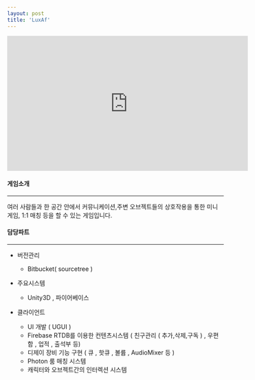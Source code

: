 ```yaml
---
layout: post
title: 'LuxAf'
---
```


<iframe width="560" height="315" src="https://www.youtube.com/embed/ER06X0XlWWY" title="YouTube video player" frameborder="0" allow="accelerometer; autoplay; clipboard-write; encrypted-media; gyroscope; picture-in-picture" allowfullscreen></iframe>


#### 게임소개

----------------------------

여러 사람들과 한 공간 안에서 커뮤니케이션,주변 오브젝트들의 상호작용을 통한 미니 게임, 1:1 매칭 등을 할 수 있는 게임입니다.

#### 담당파트

----------------------------

* 버전관리
  *  Bitbucket( sourcetree )  

* 주요시스템
  * Unity3D , 파이어베이스
* 클라이언트
  * UI 개발 ( UGUI )  
  * Firebase RTDB를 이용한 컨텐츠시스템 ( 친구관리 ( 추가,삭제,구독 ) , 우편함 , 업적 , 출석부 등)
  * 디제이 장비 기능 구현 ( 큐 , 핫큐 , 볼륨 , AudioMixer 등 )  
  * Photon 룸 매칭 시스템
  * 캐릭터와 오브젝트간의 인터렉션 시스템
